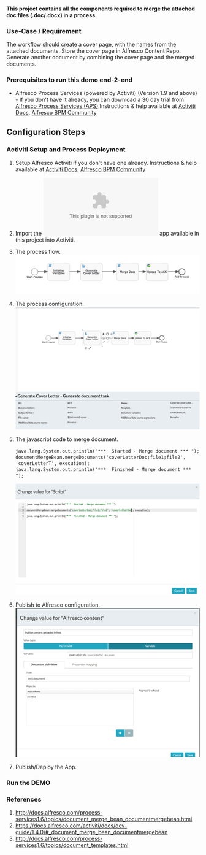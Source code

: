#### This project contains all the components required to merge the attached doc files (.doc/.docx) in a process

### Use-Case / Requirement
The workflow should create a cover page, with the names from the attached documents. 
Store the cover page in Alfresco Content Repo. 
Generate another document by combining the cover page and the merged documents.

### Prerequisites to run this demo end-2-end

* Alfresco Process Services (powered by Activiti) (Version 1.9 and above) - If you don't have it already, you can download a 30 day trial from [Alfresco Process Services (APS)](https://www.alfresco.com/products/business-process-management/alfresco-activiti).Instructions & help available at [Activiti Docs](http://docs.alfresco.com/activiti/docs/), [Alfresco BPM Community](https://community.alfresco.com/community/bpm)


## Configuration Steps

### Activiti Setup and Process Deployment
1. Setup Alfresco Activiti if you don't have one already. Instructions & help available at [Activiti Docs](http://docs.alfresco.com/activiti/docs/), [Alfresco BPM Community](https://community.alfresco.com/community/bpm)
2. Import the ![Merge-Documents.zip](Merge-Documents.zip) app available in this project into Activiti.
3. The process flow.  ![Process-Flow](Process-Flow.png)
4. The process configuration. ![Process-Configuration-1](Process-Configuration-1.png)
5. The javascript code to merge document. 
    ```
    java.lang.System.out.println("***  Started - Merge document *** ");
    documentMergeBean.mergeDocuments('coverLetterDoc;file1;file2', 'coverLetterT', execution);
    java.lang.System.out.println("***  Finished - Merge document *** ");
    ```

    ![Javascript](Javascript.png)

6. Publish to Alfresco configuration. ![Publish](Publish.png)
7. Publish/Deploy the App.



### Run the DEMO

### References
1. http://docs.alfresco.com/process-services1.6/topics/document_merge_bean_documentmergebean.html
2. https://docs.alfresco.com/activiti/docs/dev-guide/1.4.0/#_document_merge_bean_documentmergebean
3. http://docs.alfresco.com/process-services1.6/topics/document_templates.html